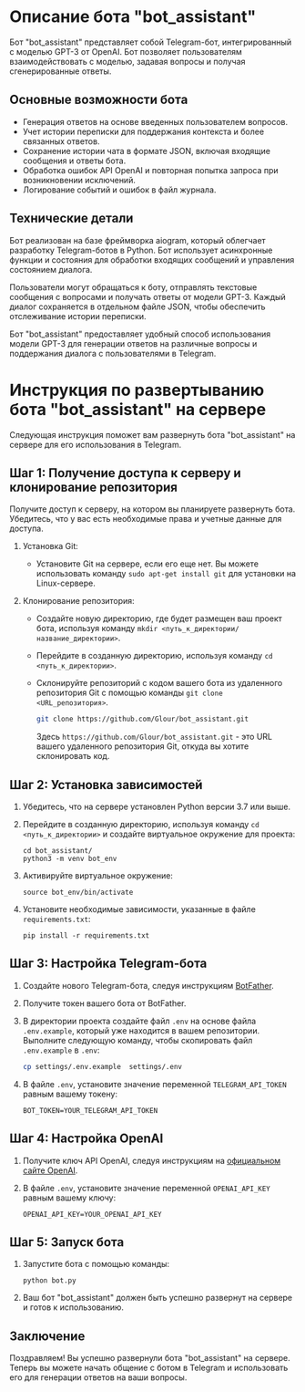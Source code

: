 # Описание бота "bot_assistant"

Бот "bot_assistant" представляет собой Telegram-бот, интегрированный с моделью GPT-3 от OpenAI. Бот позволяет
пользователям взаимодействовать с моделью, задавая вопросы и получая сгенерированные ответы.

## Основные возможности бота

- Генерация ответов на основе введенных пользователем вопросов.
- Учет истории переписки для поддержания контекста и более связанных ответов.
- Сохранение истории чата в формате JSON, включая входящие сообщения и ответы бота.
- Обработка ошибок API OpenAI и повторная попытка запроса при возникновении исключений.
- Логирование событий и ошибок в файл журнала.

## Технические детали

Бот реализован на базе фреймворка aiogram, который облегчает разработку Telegram-ботов в Python. Бот использует
асинхронные функции и состояния для обработки входящих сообщений и управления состоянием диалога.

Пользователи могут обращаться к боту, отправлять текстовые сообщения с вопросами и получать ответы от модели GPT-3.
Каждый диалог сохраняется в отдельном файле JSON, чтобы обеспечить отслеживание истории переписки.

Бот "bot_assistant" предоставляет удобный способ использования модели GPT-3 для генерации ответов на различные вопросы и
поддержания диалога с пользователями в Telegram.



# Инструкция по развертыванию бота "bot_assistant" на сервере

Следующая инструкция поможет вам развернуть бота "bot_assistant" на сервере для его использования в Telegram.

## Шаг 1: Получение доступа к серверу и клонирование репозитория 

Получите доступ к серверу, на котором вы планируете развернуть бота. Убедитесь, что у вас есть необходимые права и
учетные данные для доступа.

1. Установка Git:
   - Установите Git на сервере, если его еще нет. Вы можете использовать команду `sudo apt-get install git` для установки на Linux-сервере.

2. Клонирование репозитория:
   - Создайте новую директорию, где будет размещен ваш проект бота, используя команду `mkdir <путь_к_директории/название_директории>`.
   - Перейдите в созданную директорию, используя команду `cd <путь_к_директории>`.
   - Склонируйте репозиторий с кодом вашего бота из удаленного репозитория Git с помощью команды `git clone <URL_репозитория>`.

     ```bash
     git clone https://github.com/Glour/bot_assistant.git
     ```

     Здесь `https://github.com/Glour/bot_assistant.git` - это URL вашего удаленного репозитория Git, откуда вы хотите склонировать код.

## Шаг 2: Установка зависимостей

1. Убедитесь, что на сервере установлен Python версии 3.7 или выше.

2. Перейдите в созданную директорию, используя команду `cd <путь_к_директории>` и создайте виртуальное окружение для проекта:
   
   ```
   cd bot_assistant/
   python3 -m venv bot_env
   ```

3. Активируйте виртуальное окружение:

   ```
   source bot_env/bin/activate
   ```

4. Установите необходимые зависимости, указанные в файле `requirements.txt`:

   ```
   pip install -r requirements.txt
   ```

## Шаг 3: Настройка Telegram-бота

1. Создайте нового Telegram-бота, следуя инструкциям [BotFather](https://core.telegram.org/bots#botfather).

2. Получите токен вашего бота от BotFather.

3. В директории проекта создайте файл `.env` на основе файла `.env.example`, который уже находится в вашем репозитории. Выполните следующую команду, чтобы скопировать файл `.env.example` в `.env`:

     ```bash
   cp settings/.env.example  settings/.env
     ```

4. В файле `.env`, установите значение переменной `TELEGRAM_API_TOKEN` равным вашему токену:

   ```
   BOT_TOKEN=YOUR_TELEGRAM_API_TOKEN
   ```

## Шаг 4: Настройка OpenAI

1. Получите ключ API OpenAI, следуя инструкциям на [официальном сайте OpenAI](https://www.openai.com/).

2. В файле `.env`, установите значение переменной `OPENAI_API_KEY` равным вашему ключу:

   ```
   OPENAI_API_KEY=YOUR_OPENAI_API_KEY
   ```

## Шаг 5: Запуск бота

1. Запустите бота с помощью команды:

   ```
   python bot.py
   ```

2. Ваш бот "bot_assistant" должен быть успешно развернут на сервере и готов к использованию.

## Заключение

Поздравляем! Вы успешно развернули бота "bot_assistant" на сервере. Теперь вы можете начать общение с ботом в Telegram
и использовать его для генерации ответов на ваши вопросы.
